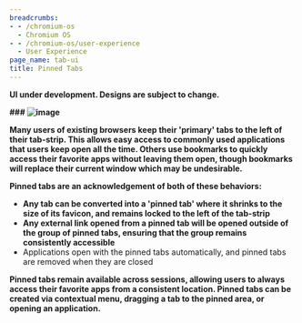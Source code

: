 ```yaml
---
breadcrumbs:
- - /chromium-os
  - Chromium OS
- - /chromium-os/user-experience
  - User Experience
page_name: tab-ui
title: Pinned Tabs
---
```


****UI under development. Designs are subject to change.****

**### ****<img alt="image"
src="/chromium-os/user-experience/tab-ui/tab_stripspng">******

**Many users of existing browsers keep their 'primary' tabs to the left of their
tab-strip. This allows easy access to commonly used applications that users keep
open all the time. Others use bookmarks to quickly access their favorite apps
without leaving them open, though bookmarks will replace their current window
which may be undesirable.**

**Pinned tabs are an acknowledgement of both of these behaviors:**

*   **Any tab can be converted into a 'pinned tab' where it shrinks to
            the size of its favicon, and remains locked to the left of the
            tab-strip**
*   **Any external link opened from a pinned tab will be opened outside
            of the group of pinned tabs, ensuring that the group remains
            consistently accessible**
*   Applications open with the pinned tabs automatically, and pinned
            tabs are removed when they are closed

**Pinned tabs remain available across sessions, allowing users to always access
their favorite apps from a consistent location. Pinned tabs can be created via
contextual menu, dragging a tab to the pinned area, or opening an application.**
